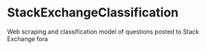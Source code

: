 # StackExchangeClassification
Web scraping and classification model of questions posted to Stack Exchange fora
